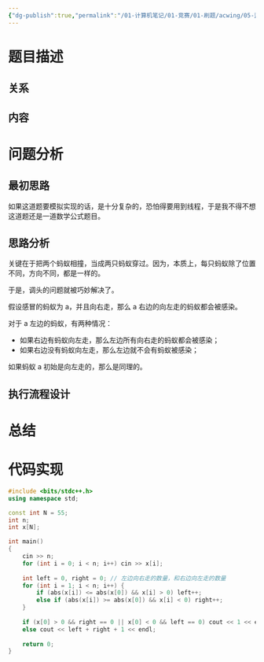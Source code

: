 ```yaml
---
{"dg-publish":true,"permalink":"/01-计算机笔记/01-竞赛/01-刷题/acwing/05-蓝桥杯/037-1211-蚂蚁感冒/","tags":["personal/blog","algorithm/math"]}
---
```



# 题目描述
## 关系

## 内容

# 问题分析
## 最初思路
如果这道题要模拟实现的话，是十分复杂的，恐怕得要用到线程，于是我不得不想这道题还是一道数学公式题目。
## 思路分析
关键在于把两个蚂蚁相撞，当成两只蚂蚁穿过。因为，本质上，每只蚂蚁除了位置不同，方向不同，都是一样的。

于是，调头的问题就被巧妙解决了。

假设感冒的蚂蚁为 a，并且向右走，那么 a 右边的向左走的蚂蚁都会被感染。

对于 a 左边的蚂蚁，有两种情况：
 + 如果右边有蚂蚁向左走，那么左边所有向右走的蚂蚁都会被感染；
 + 如果右边没有蚂蚁向左走，那么左边就不会有蚂蚁被感染；

如果蚂蚁 a 初始是向左走的，那么是同理的。

## 执行流程设计

# 总结

# 代码实现
```c++
#include <bits/stdc++.h>
using namespace std;

const int N = 55;
int n;
int x[N];

int main()
{
    cin >> n; 
    for (int i = 0; i < n; i++) cin >> x[i];
    
    int left = 0, right = 0; // 左边向右走的数量，和右边向左走的数量
    for (int i = 1; i < n; i++) {
        if (abs(x[i]) <= abs(x[0]) && x[i] > 0) left++;
        else if (abs(x[i]) >= abs(x[0]) && x[i] < 0) right++;
    }
    
    if (x[0] > 0 && right == 0 || x[0] < 0 && left == 0) cout << 1 << endl;
    else cout << left + right + 1 << endl;
    
    return 0;
}
```

 